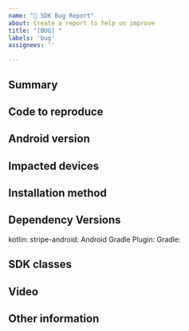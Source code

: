 ```yaml
---
name: "🐛 SDK Bug Report"
about: Create a report to help us improve
title: "[BUG] "
labels: 'bug'
assignees: ''

---
```


## Summary
<!-- A simple summary of the problems you're having. -->

## Code to reproduce
<!-- If possible, please include a brief piece of code (or ideally, a link to an example project) demonstrating the problem you're having. -->

## Android version
<!-- What version of Android are you observing the problem on? -->
<!-- Is this a new version, or which version are you updating from? -->

## Impacted devices
<!-- Are there specific devices that you are observing the problem on? -->

## Installation method
<!-- How did you install our SDK? Through a gradle dependency or a downloaded aar? -->

## Dependency Versions
<!-- Plese post the output of the following script.  If the result does not contain a version number you will have to look it up manually:


For kotlin: 
 ./gradlew :dependencies | grep kotlin

For stripe-android: 
 ./gradlew :dependencies | grep com.stripe:stripe-android

For Android Gradle Plugin:
 ./gradlew :dependencies | grep com.android.tools.build

For Gradle version:
./gradlew -v
-->

kotlin:
stripe-android:
Android Gradle Plugin:
Gradle:

## SDK classes
<!-- Which SDK classes are applicable to your issue? -->

## Video
<!-- If you are able to provide a video of the issue that would be helpful.  You can take a video of a connected device or emulator by:
1. Open Android Studio.  
2. Click on View -> Tool Windows -> Logcat
3. In the left most side of the logcat window pane are some vertical icons, under the restart and settings icon is a camera and video.   Pressing either of these will allow you to take a screenshot or video of the issue. -->

## Other information
<!-- Anything else you can include that'll make it easier for us to help you! -->

